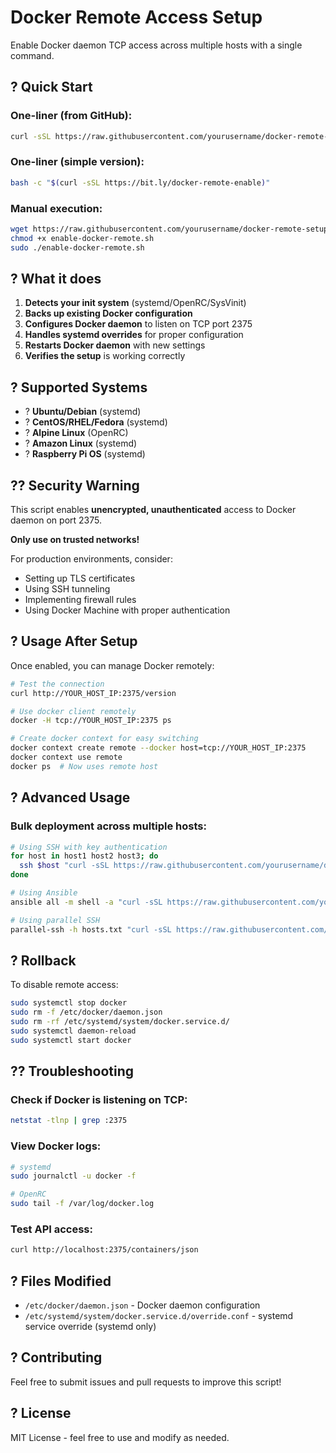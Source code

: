# Docker Remote Access Setup

Enable Docker daemon TCP access across multiple hosts with a single command.

## ? Quick Start

### One-liner (from GitHub):
```bash
curl -sSL https://raw.githubusercontent.com/yourusername/docker-remote-setup/main/enable-docker-remote.sh | bash
```

### One-liner (simple version):
```bash
bash -c "$(curl -sSL https://bit.ly/docker-remote-enable)"
```

### Manual execution:
```bash
wget https://raw.githubusercontent.com/yourusername/docker-remote-setup/main/enable-docker-remote.sh
chmod +x enable-docker-remote.sh
sudo ./enable-docker-remote.sh
```

## ? What it does

1. **Detects your init system** (systemd/OpenRC/SysVinit)
2. **Backs up existing Docker configuration**
3. **Configures Docker daemon** to listen on TCP port 2375
4. **Handles systemd overrides** for proper configuration
5. **Restarts Docker daemon** with new settings
6. **Verifies the setup** is working correctly

## ? Supported Systems

- ? **Ubuntu/Debian** (systemd)
- ? **CentOS/RHEL/Fedora** (systemd)  
- ? **Alpine Linux** (OpenRC)
- ? **Amazon Linux** (systemd)
- ? **Raspberry Pi OS** (systemd)

## ?? Security Warning

This script enables **unencrypted, unauthenticated** access to Docker daemon on port 2375.

**Only use on trusted networks!**

For production environments, consider:
- Setting up TLS certificates
- Using SSH tunneling
- Implementing firewall rules
- Using Docker Machine with proper authentication

## ? Usage After Setup

Once enabled, you can manage Docker remotely:

```bash
# Test the connection
curl http://YOUR_HOST_IP:2375/version

# Use docker client remotely
docker -H tcp://YOUR_HOST_IP:2375 ps

# Create docker context for easy switching
docker context create remote --docker host=tcp://YOUR_HOST_IP:2375
docker context use remote
docker ps  # Now uses remote host
```

## ? Advanced Usage

### Bulk deployment across multiple hosts:
```bash
# Using SSH with key authentication
for host in host1 host2 host3; do
  ssh $host "curl -sSL https://raw.githubusercontent.com/yourusername/docker-remote-setup/main/enable-docker-remote.sh | bash"
done

# Using Ansible
ansible all -m shell -a "curl -sSL https://raw.githubusercontent.com/yourusername/docker-remote-setup/main/enable-docker-remote.sh | bash"

# Using parallel SSH
parallel-ssh -h hosts.txt "curl -sSL https://raw.githubusercontent.com/yourusername/docker-remote-setup/main/enable-docker-remote.sh | bash"
```

## ? Rollback

To disable remote access:
```bash
sudo systemctl stop docker
sudo rm -f /etc/docker/daemon.json
sudo rm -rf /etc/systemd/system/docker.service.d/
sudo systemctl daemon-reload
sudo systemctl start docker
```

## ?? Troubleshooting

### Check if Docker is listening on TCP:
```bash
netstat -tlnp | grep :2375
```

### View Docker logs:
```bash
# systemd
sudo journalctl -u docker -f

# OpenRC
sudo tail -f /var/log/docker.log
```

### Test API access:
```bash
curl http://localhost:2375/containers/json
```

## ? Files Modified

- `/etc/docker/daemon.json` - Docker daemon configuration
- `/etc/systemd/system/docker.service.d/override.conf` - systemd service override (systemd only)

## ? Contributing

Feel free to submit issues and pull requests to improve this script!

## ? License

MIT License - feel free to use and modify as needed.
